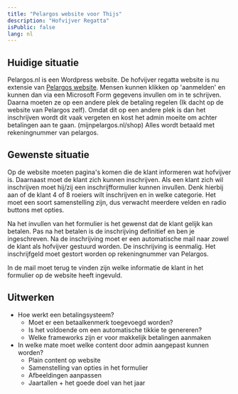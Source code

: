 ```yaml
---
title: "Pelargos website voor Thijs"
description: "Hofvijver Regatta"
isPublic: false
lang: nl
---
```


## Huidige situatie
Pelargos.nl is een Wordpress website. De hofvijver regatta website is nu
extensie van [Pelargos website](https://pelargos.nl/hofvijverregatta). Mensen
kunnen klikken op 'aanmelden' en kunnen dan via een Microsoft Form gegevens
invullen om in te schrijven. Daarna moeten ze op een andere plek de betaling
regelen (Ik dacht op de website van Pelargos zelf). Omdat dit op een andere
plek is dan het inschrijven wordt dit vaak vergeten en kost het admin moeite
om achter betalingen aan te gaan.
(mijnpelargos.nl/shop)
Alles wordt betaald met rekeningnummer van pelargos.

## Gewenste situatie
Op de website moeten pagina's komen die de klant informeren wat hofvijver is.
Daarnaast moet de klant zich kunnen inschrijven. Als een klant zich wil inschrijven
moet hij/zij een inschrijfformulier kunnen invullen. Denk hierbij aan of de
klant 4 of 8 roeiers wilt inschrijven en in welke categorie. Het moet een soort
samenstelling zijn, dus verwacht meerdere velden en radio buttons met opties.

Na het invullen van het formulier is het gewenst dat de klant gelijk kan
betalen. Pas na het betalen is de inschrijving definitief en ben je ingeschreven.
Na de inschrijving moet er een automatische mail naar zowel de klant als
hofvijver gestuurd worden. De inschrijving is eenmalig.
Het inschrijfgeld moet gestort worden op rekeningnummer van Pelargos.

In de mail moet terug te vinden zijn welke informatie de klant in het
formulier op de website heeft ingevuld.

## Uitwerken
* Hoe werkt een betalingsysteem?
  * Moet er een betaalkenmerk toegevoegd worden?
  * Is het voldoende om een automatische tikkie te genereren? 
  * Welke frameworks zijn er voor makkelijk betalingen aanmaken
* In welke mate moet welke content door admin aangepast kunnen worden?
  * Plain content op website
  * Samenstelling van opties in het formulier
  * Afbeeldingen aanpassen
  * Jaartallen + het goede doel van het jaar
